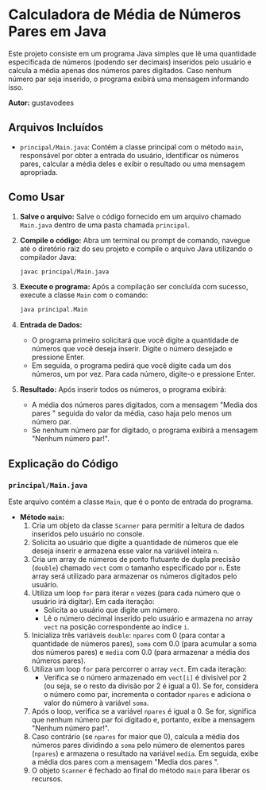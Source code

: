 # Calculadora de Média de Números Pares em Java

Este projeto consiste em um programa Java simples que lê uma quantidade especificada de números (podendo ser decimais) inseridos pelo usuário e calcula a média apenas dos números pares digitados. Caso nenhum número par seja inserido, o programa exibirá uma mensagem informando isso.

**Autor:** gustavodees

## Arquivos Incluídos

* `principal/Main.java`: Contém a classe principal com o método `main`, responsável por obter a entrada do usuário, identificar os números pares, calcular a média deles e exibir o resultado ou uma mensagem apropriada.

## Como Usar

1.  **Salve o arquivo:** Salve o código fornecido em um arquivo chamado `Main.java` dentro de uma pasta chamada `principal`.
2.  **Compile o código:** Abra um terminal ou prompt de comando, navegue até o diretório raiz do seu projeto e compile o arquivo Java utilizando o compilador Java:

    ```bash
    javac principal/Main.java
    ```

3.  **Execute o programa:** Após a compilação ser concluída com sucesso, execute a classe `Main` com o comando:

    ```bash
    java principal.Main
    ```

4.  **Entrada de Dados:**
    * O programa primeiro solicitará que você digite a quantidade de números que você deseja inserir. Digite o número desejado e pressione Enter.
    * Em seguida, o programa pedirá que você digite cada um dos números, um por vez. Para cada número, digite-o e pressione Enter.

5.  **Resultado:** Após inserir todos os números, o programa exibirá:
    * A média dos números pares digitados, com a mensagem "Media dos pares " seguida do valor da média, caso haja pelo menos um número par.
    * Se nenhum número par for digitado, o programa exibirá a mensagem "Nenhum número par!".

## Explicação do Código

### `principal/Main.java`

Este arquivo contém a classe `Main`, que é o ponto de entrada do programa.

* **Método `main`:**
    1.  Cria um objeto da classe `Scanner` para permitir a leitura de dados inseridos pelo usuário no console.
    2.  Solicita ao usuário que digite a quantidade de números que ele deseja inserir e armazena esse valor na variável inteira `n`.
    3.  Cria um array de números de ponto flutuante de dupla precisão (`double`) chamado `vect` com o tamanho especificado por `n`. Este array será utilizado para armazenar os números digitados pelo usuário.
    4.  Utiliza um loop `for` para iterar `n` vezes (para cada número que o usuário irá digitar). Em cada iteração:
        * Solicita ao usuário que digite um número.
        * Lê o número decimal inserido pelo usuário e armazena no array `vect` na posição correspondente ao índice `i`.
    5.  Inicializa três variáveis `double`: `npares` com 0 (para contar a quantidade de números pares), `soma` com 0.0 (para acumular a soma dos números pares) e `media` com 0.0 (para armazenar a média dos números pares).
    6.  Utiliza um loop `for` para percorrer o array `vect`. Em cada iteração:
        * Verifica se o número armazenado em `vect[i]` é divisível por 2 (ou seja, se o resto da divisão por 2 é igual a 0). Se for, considera o número como par, incrementa o contador `npares` e adiciona o valor do número à variável `soma`.
    7.  Após o loop, verifica se a variável `npares` é igual a 0. Se for, significa que nenhum número par foi digitado e, portanto, exibe a mensagem "Nenhum número par!".
    8.  Caso contrário (se `npares` for maior que 0), calcula a média dos números pares dividindo a `soma` pelo número de elementos pares (`npares`) e armazena o resultado na variável `media`. Em seguida, exibe a média dos pares com a mensagem "Media dos pares ".
    9.  O objeto `Scanner` é fechado ao final do método `main` para liberar os recursos.
